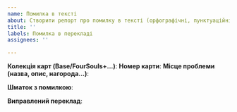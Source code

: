 ```yaml
---
name: Помилка в тексті
about: Створити репорт про помилку в тексті (орфографічні, пунктуаційні і т. д. помилки)
title: ''
labels: Помилка в перекладі
assignees: ''

---
```


**Колекція карт (Base/FourSouls+...)**:
**Номер карти**:
**Місце проблеми (назва, опис, нагорода...)**:

**Шматок з помилкою**:

**Виправлений переклад**:
